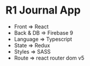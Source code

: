 # R1 Journal App 
- Front => React
- Back & DB => Firebase 9
- Language => Typescript
- State => Redux
- Styles => SASS
- Route => react router dom v5

